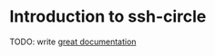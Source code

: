 # Introduction to ssh-circle

TODO: write [great documentation](http://jacobian.org/writing/great-documentation/what-to-write/)

